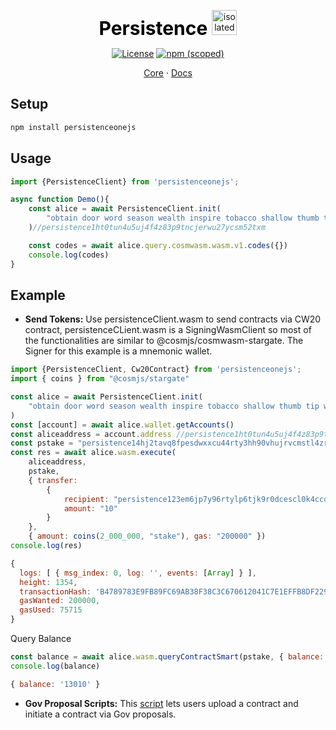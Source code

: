 <p align="center" size="20">
    <span style="color:black;font-weight:700;font-size:30px">
    Persistence
    </span> 
    <img src="https://www.computerhope.com/jargon/j/javascript.png" alt="isolated" width="40"/>
</p>
<p align="center">
    <a href="https://opensource.org/licenses/Apache-2.0"><img alt="License" src="https://img.shields.io/badge/License-Apache_2.0-blue.svg"></a>
    <a href="https://www.npmjs.com/package/persistenceonejs"><img alt="npm (scoped)" src="https://img.shields.io/npm/v/@cosmjs/stargate.svg"> </a>
</p>

<p align="center">
    <a href="https://github.com/persistenceOne/persistenceCore">Core</a>
    ·
    <a href="https://cosmos.github.io/cosmjs/latest/stargate/index.html">Docs</a>
</p>

## Setup
```sh
npm install persistenceonejs
```
## Usage
```js
import {PersistenceClient} from 'persistenceonejs';

async function Demo(){
    const alice = await PersistenceClient.init(
        "obtain door word season wealth inspire tobacco shallow thumb tip walk forum someone verb pistol bright mutual nest fog valley tiny section sauce typical"
    )//persistence1ht0tun4u5uj4f4z83p9tncjerwu27ycsm52txm 

    const codes = await alice.query.cosmwasm.wasm.v1.codes({})
    console.log(codes)
}
```
## Example
- **Send Tokens:** Use persistenceClient.wasm to send contracts via CW20 contract, persistenceCLient.wasm is a SigningWasmClient so most of the functionalities are similar to @cosmjs/cosmwasm-stargate. The Signer for this example is a mnemonic wallet.
```js
import {PersistenceClient, Cw20Contract} from 'persistenceonejs';
import { coins } from "@cosmjs/stargate"

const alice = await PersistenceClient.init(
    "obtain door word season wealth inspire tobacco shallow thumb tip walk forum someone verb pistol bright mutual nest fog valley tiny section sauce typical"
) 
const [account] = await alice.wallet.getAccounts()
const aliceaddress = account.address //persistence1ht0tun4u5uj4f4z83p9tncjerwu27ycsm52txm
const pstake = "persistence14hj2tavq8fpesdwxxcu44rty3hh90vhujrvcmstl4zr3txmfvw9sjvz4fk"//cw20 token address on chain 
const res = await alice.wasm.execute(
    aliceaddress, 
    pstake,
    { transfer: 
        {
            recipient: "persistence123em6jp7y96rtylp6tjk9r0dcescl0k4ccqvpu", //recipient address
            amount: "10" 
        } 
    },
    { amount: coins(2_000_000, "stake"), gas: "200000" })
console.log(res)
```
```js
{
  logs: [ { msg_index: 0, log: '', events: [Array] } ],
  height: 1354,
  transactionHash: 'B4789783E9FB89FC69AB38F38C3C670612041C7E1EFFB8DF22929681BD52FB4A',
  gasWanted: 200000,
  gasUsed: 75715
}
```
Query Balance
```js
const balance = await alice.wasm.queryContractSmart(pstake, { balance: {address:"persistence123em6jp7y96rtylp6tjk9r0dcescl0k4ccqvpu"}})
console.log(balance)
```
```js 
{ balance: '13010' }
```


- **Gov Proposal Scripts:** This [script](./tests/testContractProposals.ts) lets users upload a contract and initiate a contract via Gov proposals.